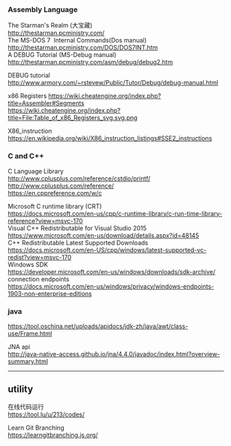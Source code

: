 ### Assembly Language
The Starman's Realm (大宝藏)   
http://thestarman.pcministry.com/   
The MS-DOS 7  Internal Commands(Dos manual)  
http://thestarman.pcministry.com/DOS/DOS7INT.htm   
A DEBUG Tutorial (MS-Debug manual) 
http://thestarman.pcministry.com/asm/debug/debug2.htm

DEBUG tutorial
http://www.armory.com/~rstevew/Public/Tutor/Debug/debug-manual.html

x86 Registers
https://wiki.cheatengine.org/index.php?title=Assembler#Segments    
https://wiki.cheatengine.org/index.php?title=File:Table_of_x86_Registers_svg.svg.png

X86_instruction  
https://en.wikipedia.org/wiki/X86_instruction_listings#SSE2_instructions

### C and C++
C Language Library  
http://www.cplusplus.com/reference/cstdio/printf/   
http://www.cplusplus.com/reference/   
https://en.cppreference.com/w/c


Microsoft C runtime library (CRT)  
https://docs.microsoft.com/en-us/cpp/c-runtime-library/c-run-time-library-reference?view=msvc-170  
Visual C++ Redistributable for Visual Studio 2015  
https://www.microsoft.com/en-us/download/details.aspx?id=48145  
C++ Redistributable Latest Supported Downloads  
https://docs.microsoft.com/en-US/cpp/windows/latest-supported-vc-redist?view=msvc-170  
Windows SDK  
https://developer.microsoft.com/en-us/windows/downloads/sdk-archive/  
connection endpoints  
https://docs.microsoft.com/en-us/windows/privacy/windows-endpoints-1903-non-enterprise-editions  



### java
https://tool.oschina.net/uploads/apidocs/jdk-zh/java/awt/class-use/Frame.html

JNA api   
http://java-native-access.github.io/jna/4.4.0/javadoc/index.html?overview-summary.html

---
## utility

在线代码运行   
https://tool.lu/u/213/codes/

Learn Git Branching   
https://learngitbranching.js.org/
